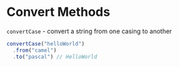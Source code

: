 # Convert Methods

`convertCase` - convert a string from one casing to another

```javascript
convertCase("helloWorld")
  .from("camel")
  .to("pascal") // HelloWorld
```
